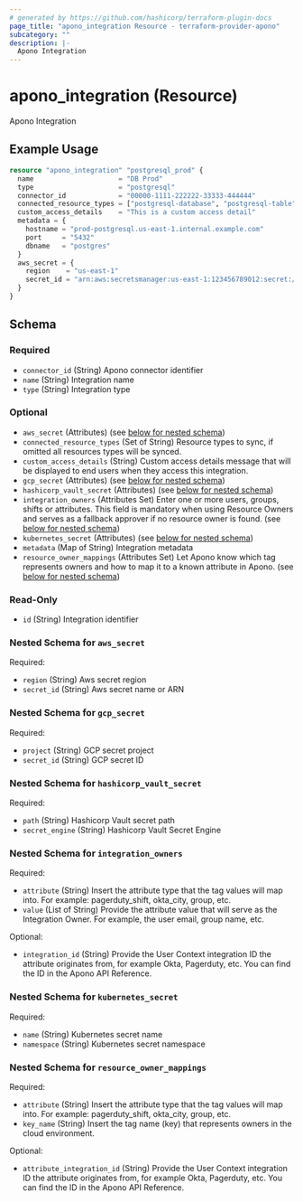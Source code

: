 ```yaml
---
# generated by https://github.com/hashicorp/terraform-plugin-docs
page_title: "apono_integration Resource - terraform-provider-apono"
subcategory: ""
description: |-
  Apono Integration
---
```


# apono_integration (Resource)

Apono Integration

## Example Usage

```terraform
resource "apono_integration" "postgresql_prod" {
  name                     = "DB Prod"
  type                     = "postgresql"
  connector_id             = "00000-1111-222222-33333-444444"
  connected_resource_types = ["postgresql-database", "postgresql-table"]
  custom_access_details    = "This is a custom access detail"
  metadata = {
    hostname = "prod-postgresql.us-east-1.internal.example.com"
    port     = "5432"
    dbname   = "postgres"
  }
  aws_secret = {
    region    = "us-east-1"
    secret_id = "arn:aws:secretsmanager:us-east-1:123456789012:secret:/prod/postgresql/apono"
  }
}
```

<!-- schema generated by tfplugindocs -->
## Schema

### Required

- `connector_id` (String) Apono connector identifier
- `name` (String) Integration name
- `type` (String) Integration type

### Optional

- `aws_secret` (Attributes) (see [below for nested schema](#nestedatt--aws_secret))
- `connected_resource_types` (Set of String) Resource types to sync, if omitted all resources types will be synced.
- `custom_access_details` (String) Custom access details message that will be displayed to end users when they access this integration.
- `gcp_secret` (Attributes) (see [below for nested schema](#nestedatt--gcp_secret))
- `hashicorp_vault_secret` (Attributes) (see [below for nested schema](#nestedatt--hashicorp_vault_secret))
- `integration_owners` (Attributes Set) Enter one or more users, groups, shifts or attributes. This field is mandatory when using Resource Owners and serves as a fallback approver if no resource owner is found. (see [below for nested schema](#nestedatt--integration_owners))
- `kubernetes_secret` (Attributes) (see [below for nested schema](#nestedatt--kubernetes_secret))
- `metadata` (Map of String) Integration metadata
- `resource_owner_mappings` (Attributes Set) Let Apono know which tag represents owners and how to map it to a known attribute in Apono. (see [below for nested schema](#nestedatt--resource_owner_mappings))

### Read-Only

- `id` (String) Integration identifier

<a id="nestedatt--aws_secret"></a>
### Nested Schema for `aws_secret`

Required:

- `region` (String) Aws secret region
- `secret_id` (String) Aws secret name or ARN


<a id="nestedatt--gcp_secret"></a>
### Nested Schema for `gcp_secret`

Required:

- `project` (String) GCP secret project
- `secret_id` (String) GCP secret ID


<a id="nestedatt--hashicorp_vault_secret"></a>
### Nested Schema for `hashicorp_vault_secret`

Required:

- `path` (String) Hashicorp Vault secret path
- `secret_engine` (String) Hashicorp Vault Secret Engine


<a id="nestedatt--integration_owners"></a>
### Nested Schema for `integration_owners`

Required:

- `attribute` (String) Insert the attribute type that the tag values will map into. For example: pagerduty_shift, okta_city, group, etc.
- `value` (List of String) Provide the attribute value that will serve as the Integration Owner. For example, the user email, group name, etc.

Optional:

- `integration_id` (String) Provide the User Context integration ID the attribute originates from, for example Okta, Pagerduty, etc. You can find the ID in the Apono API Reference.


<a id="nestedatt--kubernetes_secret"></a>
### Nested Schema for `kubernetes_secret`

Required:

- `name` (String) Kubernetes secret name
- `namespace` (String) Kubernetes secret namespace


<a id="nestedatt--resource_owner_mappings"></a>
### Nested Schema for `resource_owner_mappings`

Required:

- `attribute` (String) Insert the attribute type that the tag values will map into. For example: pagerduty_shift, okta_city, group, etc.
- `key_name` (String) Insert the tag name (key) that represents owners in the cloud environment.

Optional:

- `attribute_integration_id` (String) Provide the User Context integration ID the attribute originates from, for example Okta, Pagerduty, etc. You can find the ID in the Apono API Reference.
